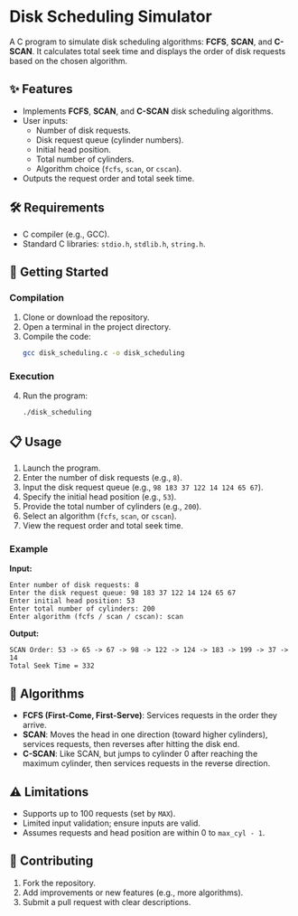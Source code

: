 # Disk Scheduling Simulator

A C program to simulate disk scheduling algorithms: **FCFS**, **SCAN**, and **C-SCAN**. It calculates total seek time and displays the order of disk requests based on the chosen algorithm.

## ✨ Features
- Implements **FCFS**, **SCAN**, and **C-SCAN** disk scheduling algorithms.
- User inputs:
  - Number of disk requests.
  - Disk request queue (cylinder numbers).
  - Initial head position.
  - Total number of cylinders.
  - Algorithm choice (`fcfs`, `scan`, or `cscan`).
- Outputs the request order and total seek time.

## 🛠️ Requirements
- C compiler (e.g., GCC).
- Standard C libraries: `stdio.h`, `stdlib.h`, `string.h`.

## 🚀 Getting Started

### Compilation
1. Clone or download the repository.
2. Open a terminal in the project directory.
3. Compile the code:
   ```bash
   gcc disk_scheduling.c -o disk_scheduling
   ```

### Execution
4. Run the program:
   ```bash
   ./disk_scheduling
   ```

## 📋 Usage
1. Launch the program.
2. Enter the number of disk requests (e.g., `8`).
3. Input the disk request queue (e.g., `98 183 37 122 14 124 65 67`).
4. Specify the initial head position (e.g., `53`).
5. Provide the total number of cylinders (e.g., `200`).
6. Select an algorithm (`fcfs`, `scan`, or `cscan`).
7. View the request order and total seek time.

### Example
**Input:**
```
Enter number of disk requests: 8
Enter the disk request queue: 98 183 37 122 14 124 65 67
Enter initial head position: 53
Enter total number of cylinders: 200
Enter algorithm (fcfs / scan / cscan): scan
```

**Output:**
```
SCAN Order: 53 -> 65 -> 67 -> 98 -> 122 -> 124 -> 183 -> 199 -> 37 -> 14
Total Seek Time = 332
```

## 🧠 Algorithms
- **FCFS (First-Come, First-Serve)**: Services requests in the order they arrive.
- **SCAN**: Moves the head in one direction (toward higher cylinders), services requests, then reverses after hitting the disk end.
- **C-SCAN**: Like SCAN, but jumps to cylinder 0 after reaching the maximum cylinder, then services requests in the reverse direction.

## ⚠️ Limitations
- Supports up to 100 requests (set by `MAX`).
- Limited input validation; ensure inputs are valid.
- Assumes requests and head position are within 0 to `max_cyl - 1`.

## 🌟 Contributing
1. Fork the repository.
2. Add improvements or new features (e.g., more algorithms).
3. Submit a pull request with clear descriptions.

